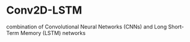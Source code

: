 # Conv2D-LSTM
combination of Convolutional Neural Networks (CNNs) and Long Short-Term Memory (LSTM) networks 
